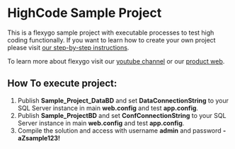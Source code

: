 # HighCode Sample Project

This is a flexygo sample project with executable processes to test high coding functionally. If you want to learn how to create your own project please visit [our step-by-step instructions](https://nuget.flexygo.com/develop/readme.html).

To learn more about flexygo visit our [youtube channel](https://www.youtube.com/watch?v=ttcadOncjAM&list=PLNXy4eLtYnza8BJWQ-iB5hLAs2-VVpxPP) or our [product web](https://www.flexygo.com).

## How To execute project:

1. Publish **Sample_Project_DataBD** and set **DataConnectionString** to your SQL Server instance in main **web.config** and test **app.config**.
2. Publish **Sample_ProjectBD** and set **ConfConnectionString** to your SQL Server instance in main **web.config** and test **app.config**.
3. Compile the solution and access with username **admin** and password **-aZsample123!**
